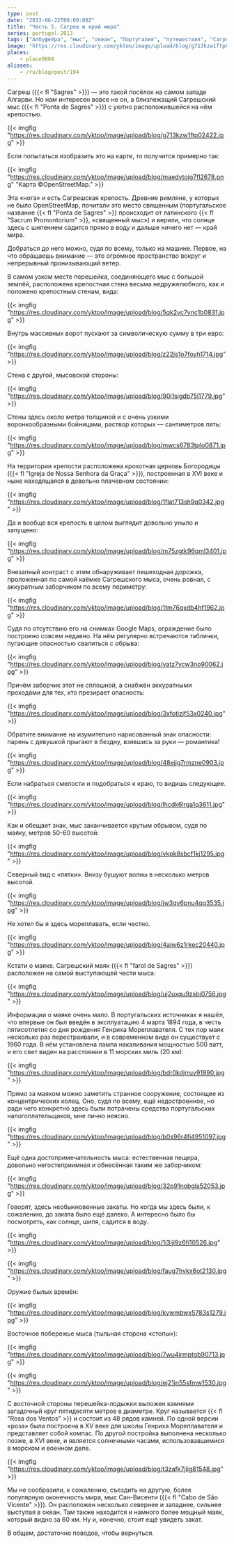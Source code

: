 ```yaml
---
type: post
date: "2013-06-22T00:00:00Z"
title: "Часть 5. Сагреш и край мира"
series: portugal-2013
tags: ["Албуфейра", "мыс", "океан", "Португалия", "путешествия", "Сагреш"]
image: "https://res.cloudinary.com/yktoo/image/upload/blog/g713kzw1ftp02422.jpg"
places:
    - place0004
aliases:
    - /ru/blog/post/194
---
```


Сагреш ({{< fl "Sagres" >}}) — это такой посёлок на самом западе Алгарви. Но нам интересен вовсе не он, а близлежащий Сагрешский мыс ({{< fl "Ponta de Sagres" >}}) с уютно расположившейся на нём крепостью.

{{< imgfig "https://res.cloudinary.com/yktoo/image/upload/blog/g713kzw1ftp02422.jpg" >}}

<!--more-->

Если попытаться изобразить это на карте, то получится примерно так:

{{< imgfig "https://res.cloudinary.com/yktoo/image/upload/blog/maedvtojg7fl2678.png" "Карта ©OpenStreetMap." >}}

Эта «нога» и есть Сагрешская крепость. Древние римляне, у которых не было OpenStreetMap, почитали это место священным (португальское название {{< fl "Ponta de Sagres" >}} происходит от латинского {{< fl "Sacrum Promontorium" >}}, «священный мыс») и верили, что солнце здесь с шипением садится прямо в воду и дальше ничего нет — край мира.

Добраться до него можно, судя по всему, только на машине. Первое, на что обращаешь внимание — это огромное пространство вокруг и непрерывный пронизывающий ветер.

В самом узком месте перешейка, соединяющего мыс с большой землёй, расположена крепостная стена весьма недружелюбного, как и положено крепостным стенам, вида:

{{< imgfig "https://res.cloudinary.com/yktoo/image/upload/blog/5qk2vc7ync1b0831.jpg" >}}

Внутрь массивных ворот пускают за символическую сумму в три евро:

{{< imgfig "https://res.cloudinary.com/yktoo/image/upload/blog/z22js1o7foyh1714.jpg" >}}

Стена с другой, мысовской стороны:

{{< imgfig "https://res.cloudinary.com/yktoo/image/upload/blog/90i1sigdb75l1779.jpg" >}}

Стены здесь около метра толщиной и с очень узкими воронкообразными бойницами, раствор которых — сантиметров пять:

{{< imgfig "https://res.cloudinary.com/yktoo/image/upload/blog/mwcs6783tplo0871.jpg" >}}

На территории крепости расположена крохотная церковь Богородицы ({{< fl "Igreja de Nossa Senhora da Graça" >}}), построенная в XVI веке и ныне находящаяся в довольно плачевном состоянии:

{{< imgfig "https://res.cloudinary.com/yktoo/image/upload/blog/1flat713sh9q0342.jpg" >}}

Да и вообще вся крепость в целом выглядит довольно уныло и запущено:

{{< imgfig "https://res.cloudinary.com/yktoo/image/upload/blog/m75zgtk96qml3401.jpg" >}}

Внезапный контраст с этим обнаруживает пешеходная дорожка, проложенная по самой каёмке Сагрешского мыса, очень ровная, с аккуратным заборчиком по всему периметру:

{{< imgfig "https://res.cloudinary.com/yktoo/image/upload/blog/1tm76qxdb4hf1962.jpg" >}}

Судя по отсутствию его на снимках Google Maps, ограждение было построено совсем недавно. На нём регулярно встречаются таблички, пугающие опасностью свалиться с обрыва:

{{< imgfig "https://res.cloudinary.com/yktoo/image/upload/blog/yatz7ycw3no90062.jpg" >}}

Причём заборчик этот не сплошной, а снабжён аккуратными проходами для тех, кто презирает опасность:

{{< imgfig "https://res.cloudinary.com/yktoo/image/upload/blog/3xfotizjf53x0240.jpg" >}}

Обратите внимание на изумительно нарисованный знак опасности: парень с девушкой прыгают в бездну, взявшись за руки — романтика!

{{< imgfig "https://res.cloudinary.com/yktoo/image/upload/blog/48ejjg7rmzne0903.jpg" >}}

Если набраться смелости и подобраться к краю, то видишь следующее.

{{< imgfig "https://res.cloudinary.com/yktoo/image/upload/blog/lhcdk6lrga1q3611.jpg" >}}

Как и обещает знак, мыс заканчивается крутым обрывом, судя по маяку, метров 50-60 высотой:

{{< imgfig "https://res.cloudinary.com/yktoo/image/upload/blog/vkpk8sbcf1kj1295.jpg" >}}

Северный вид с «пятки». Внизу бушуют волны в несколько метров высотой.

{{< imgfig "https://res.cloudinary.com/yktoo/image/upload/blog/jw3qv6pnu4qq3535.jpg" >}}

Не хотел бы я здесь мореплавать, если честно.

{{< imgfig "https://res.cloudinary.com/yktoo/image/upload/blog/4ajw6z1rkec20440.jpg" >}}

Кстати о маяке. Сагрешский маяк ({{< fl "farol de Sagres" >}}) расположен на самой выступающей части мыса:

{{< imgfig "https://res.cloudinary.com/yktoo/image/upload/blog/uj2uxqu9zsbi0756.jpg" >}}

Информации о маяке очень мало. В португальских источниках я нашёл, что впервые он был введён в эксплуатацию 4 марта 1894 года, в честь пятисотлетия со дня рождения Генриха Мореплавателя. С тех пор маяк несколько раз перестраивали, и в современном виде он существует с 1960 года. В нём установлена лампа накаливания мощностью 500 ватт, и его свет виден на расстоянии в 11 морских миль (20 км):

{{< imgfig "https://res.cloudinary.com/yktoo/image/upload/blog/bdr0kdjrruv91990.jpg" >}}

Прямо за маяком можно заметить странное сооружение, состоящее из концентрических колец. Оно, судя по всему, ещё недостроенное, но ради чего конкретно здесь были потрачены средства португальских налогоплательщиков, мне лично неясно.

{{< imgfig "https://res.cloudinary.com/yktoo/image/upload/blog/b0s96r4fi4951097.jpg" >}}

Ещё одна достопримечательность мыса: естественная пещера, довольно негостеприимная и обнесённая таким же заборчиком:

{{< imgfig "https://res.cloudinary.com/yktoo/image/upload/blog/32p91nobgla52053.jpg" >}}

Говорят, здесь необыкновенные закаты. Но когда мы здесь были, к сожалению, до заката было ещё далеко. А интересно было бы посмотреть, как солнце, шипя, садится в воду.

{{< imgfig "https://res.cloudinary.com/yktoo/image/upload/blog/1i3iji9z6fi10526.jpg" >}}

{{< imgfig "https://res.cloudinary.com/yktoo/image/upload/blog/faug7hvkx6ot2130.jpg" >}}

Оружие былых времён:

{{< imgfig "https://res.cloudinary.com/yktoo/image/upload/blog/kywmbwx5783s1279.jpg" >}}

Восточное побережье мыса (тыльная сторона «стопы»):

{{< imgfig "https://res.cloudinary.com/yktoo/image/upload/blog/7wu4irmptgb90713.jpg" >}}

{{< imgfig "https://res.cloudinary.com/yktoo/image/upload/blog/ej21jn55sfmw1530.jpg" >}}

С восточной стороны перешейка-лодыжки выложен камнями загадочный круг пятидесяти метров в диаметре. Круг называется {{< fl "Rosa dos Ventos" >}} и состоит из 48 рядов камней. По одной версии «роза» была построена в XV веке для школы Генриха Мореплавателя и представляет собой компас. По другой постройка выполнена несколько позже, в XVI веке, и является солнечными часами, использовавшимися в морском и военном деле.

{{< imgfig "https://res.cloudinary.com/yktoo/image/upload/blog/t3zafk7jlig81548.jpg" >}}

Мы не сообразили, к сожалению, съездить на другую, более популярную оконечность мира, мыс Сан-Висенти ({{< fl "Cabo de São Vicente" >}}). Он расположен несколько севернее и западнее, сильнее выступая в океан. Там также находится и намного более мощный маяк, который видно за 60 км. Ну и, конечно, стоит ещё увидеть закат.

В общем, достаточно поводов, чтобы вернуться.
